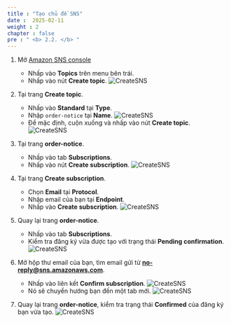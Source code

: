 ```yaml
---
title : "Tạo chủ đề SNS"
date :  2025-02-11
weight : 2
chapter : false
pre : " <b> 2.2. </b> "
---
```

1. Mở [Amazon SNS console](https://us-east-1.console.aws.amazon.com/sns/v3/home?region=us-east-1#/dashboard)
    - Nhấp vào **Topics** trên menu bên trái.
    - Nhấp vào nút **Create topic**.
      ![CreateSNS](/images/temp/1/18.png?width=90pc)

2. Tại trang **Create topic**.
    - Nhấp vào **Standard** tại **Type**.
    - Nhập ``order-notice`` tại **Name**.
      ![CreateSNS](/images/temp/1/19.png?width=90pc)
    - Để mặc định, cuộn xuống và nhấp vào nút **Create topic**.
      ![CreateSNS](/images/temp/1/20.png?width=90pc)

3. Tại trang **order-notice**.
    - Nhấp vào tab **Subscriptions**.
    - Nhấp vào nút **Create subscription**.
      ![CreateSNS](/images/temp/1/21.png?width=90pc)

4. Tại trang **Create subscription**.
    - Chọn **Email** tại **Protocol**.
    - Nhập email của bạn tại **Endpoint**.
    - Nhấp vào **Create subscription**.
      ![CreateSNS](/images/temp/1/22.png?width=90pc)

5. Quay lại trang **order-notice**.
    - Nhấp vào tab **Subscriptions**.
    - Kiểm tra đăng ký vừa được tạo với trạng thái **Pending confirmation**.
      ![CreateSNS](/images/temp/1/23.png?width=90pc)

6. Mở hộp thư email của bạn, tìm email gửi từ **<no-reply@sns.amazonaws.com>**.
    - Nhấp vào liên kết **Confirm subscription**.
      ![CreateSNS](/images/temp/1/24.png?width=90pc)
    - Nó sẽ chuyển hướng bạn đến một tab mới.
      ![CreateSNS](/images/temp/1/25.png?width=90pc)

7. Quay lại trang **order-notice**, kiểm tra trạng thái **Confirmed** của đăng ký bạn vừa tạo.
    ![CreateSNS](/images/temp/1/26.png?width=90pc)
